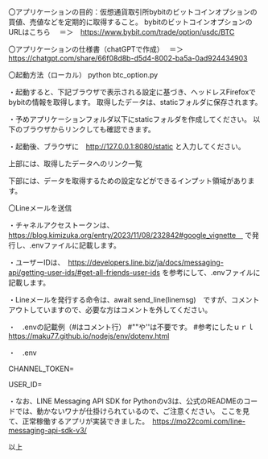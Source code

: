 〇アプリケーションの目的：仮想通貨取引所bybitのビットコインオプションの買値、売値などを定期的に取得すること。
bybitのビットコインオプションのURLはこちら　
＝＞　https://www.bybit.com/trade/option/usdc/BTC

〇アプリケーションの仕様書（chatGPTで作成）　
＝＞　https://chatgpt.com/share/66f08d8b-d5d4-8002-ba5a-0ad924434903

〇起動方法（ローカル）
python btc_option.py

・起動すると、下記ブラウザで表示される設定に基づき、ヘッドレスFirefoxでbybitの情報を取得します。
取得したデータは、staticフォルダに保存されます。

・予めアプリケーションフォルダ以下にstaticフォルダを作成してください。
以下のブラウザからリンクしても確認できます。

・起動後、ブラウザに　http://127.0.0.1:8080/static と入力してください。

上部には、取得したデータへのリンク一覧

下部には、データを取得するための設定などができるインプット領域があります。

〇Lineメールを送信

・チャネルアクセストークンは、　https://blog.kimizuka.org/entry/2023/11/08/232842#google_vignette　
で発行し、.envファイルに記載します。

・ユーザーIDは、　https://developers.line.biz/ja/docs/messaging-api/getting-user-ids/#get-all-friends-user-ids
を参考にして、.envファイルに記載します。

・Lineメールを発行する命令は、await send_line(linemsg)　ですが、コメントアウトしていますので、必要な方はコメントを外してください。

・　.envの記載例（#はコメント行）
#""や''は不要です。
#参考にしたｕｒｌ https://maku77.github.io/nodejs/env/dotenv.html

・　.env

CHANNEL_TOKEN=

USER_ID=

・なお、LINE Messaging API SDK for Pythonのv3は、公式のREADMEのコードでは、動かないワナが仕掛けられているので、ご注意ください。
ここを見て、正常稼働するアプリが実装できました。　https://mo22comi.com/line-messaging-api-sdk-v3/

以上
